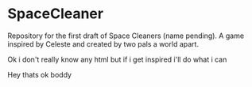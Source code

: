 # SpaceCleaner
Repository for the first draft of Space Cleaners (name pending). A game inspired by Celeste and created by two pals a world apart.

Ok i don't really know any html but if i get inspired i'll do what i can

Hey thats ok boddy
